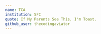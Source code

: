 ```yaml
---
name: TCA
institution: SFC
quote: If My Parents See This, I'm Toast.
github_user: thecodingaviator
---
```

